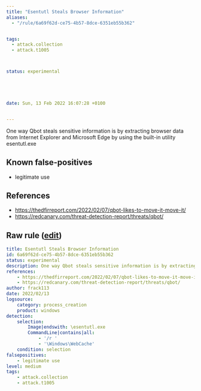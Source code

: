 ```yaml
---
title: "Esentutl Steals Browser Information"
aliases:
  - "/rule/6a69f62d-ce75-4b57-8dce-6351eb55b362"


tags:
  - attack.collection
  - attack.t1005



status: experimental





date: Sun, 13 Feb 2022 16:07:28 +0100


---
```


One way Qbot steals sensitive information is by extracting browser data from Internet Explorer and Microsoft Edge by using the built-in utility esentutl.exe

<!--more-->


## Known false-positives

* legitimate use



## References

* https://thedfirreport.com/2022/02/07/qbot-likes-to-move-it-move-it/
* https://redcanary.com/threat-detection-report/threats/qbot/


## Raw rule ([edit](https://github.com/SigmaHQ/sigma/edit/master/rules/windows/process_creation/proc_creation_win_esentutl_webcache.yml))
```yaml
title: Esentutl Steals Browser Information 
id: 6a69f62d-ce75-4b57-8dce-6351eb55b362
status: experimental
description: One way Qbot steals sensitive information is by extracting browser data from Internet Explorer and Microsoft Edge by using the built-in utility esentutl.exe
references:
    - https://thedfirreport.com/2022/02/07/qbot-likes-to-move-it-move-it/
    - https://redcanary.com/threat-detection-report/threats/qbot/
author: frack113
date: 2022/02/13
logsource:
    category: process_creation
    product: windows
detection:
    selection:
        Image|endswith: \esentutl.exe
        CommandLine|contains|all:
            - '/r '
            - '\Windows\WebCache'
    condition: selection
falsepositives:
    - legitimate use
level: medium
tags:
    - attack.collection
    - attack.t1005

```
